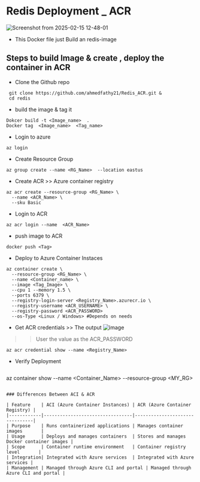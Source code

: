 # Redis Deployment _ ACR 
![Screenshot from 2025-02-15 12-48-01](https://github.com/user-attachments/assets/5432ac90-2d7b-4655-829d-82598a55e12e)

- This Docker file just Build an redis-image

##  Steps to build Image & create , deploy the container in ACR 
- Clone the Github repo 
```
 git clone https://github.com/ahmedfathy21/Redis_ACR.git &
 cd redis
```
- build the image & tag it 
```
Dokcer build -t <Image_name>  .
Docker tag  <Image_name>  <Tag_name>
```
- Login to azure
```
az login
```
- Create Resource Group
```
az group create --name <RG_Name>  --location eastus
```
- Create ACR >> Azure container registry 
```
az acr create --resource-group <RG_Name> \
  --name <ACR_Name> \
  --sku Basic
```
- Login to ACR
```
az acr login --name  <ACR_Name>
```
- push image to ACR
```
docker push <Tag>
```
- Deploy to Azure Container Instaces 
```
az container create \
  --resource-group <RG_Name> \
  --name <Container_name> \
  --image <Tag_Image> \
  --cpu 1 --memory 1.5 \
  --ports 6379 \
  --registry-login-server <Registry_Name>.azurecr.io \
  --registry-username <ACR_USERNAME> \
  --registry-password <ACR_PASSWORD>
  --os-Type <Linux / Windows> #Depends on needs 
```
- Get ACR credentials >> The output  ![image](https://github.com/user-attachments/assets/abfa3197-b124-4f7a-b50c-d6975653ba68)

 >> User the value as the ACR_PASSWORD
```
az acr credential show --name <Registry_Name>
``` 
- Verify Deployment
```
```
az container show --name <Container_Name> --resource-group <MY_RG>
```

### Differences Between ACI & ACR

| Feature    | ACI (Azure Container Instances) | ACR (Azure Container Registry) |
|------------|---------------------------------|--------------------------------|
| Purpose    | Runs containerized applications | Manages container images       |
| Usage      | Deploys and manages containers  | Stores and manages Docker container images |
| Scope      | Container runtime environment   | Container registry level       |
| Integration| Integrated with Azure services  | Integrated with Azure services |
| Management | Managed through Azure CLI and portal | Managed through Azure CLI and portal |

